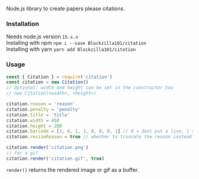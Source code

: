 Node.js library to create papers please citations.
### Installation
Needs node.js version `15.x.x`<br>
Installing with npm `npm i --save Blockzilla101/citation`<br>
Installing with yarn `yarn add Blockzilla101/citation`
### Usage
```js
const { Citation } = require('citation')
const citation = new Citation()
// Optional: width and height can be set in the constructor too
// new Citation(<width>, <height>)

citation.reason = 'reason'
citation.penalty = 'penalty'
citation.title = 'title'
citation.width = 450
citation.height = 200
citation.barcode = [1, 0, 1, 1, 0, 0, 0, 1] // 0 = dont put a line, 1 = put a line; expands leftwards to fit the barcode
citation.resizeReason = true // whether to truncate the reason instead of expanding to fit it

citation.render('citation.png')
// for a gif
citation.render('citation.gif', true)
```
`render()` returns the rendered image or gif as a buffer.
